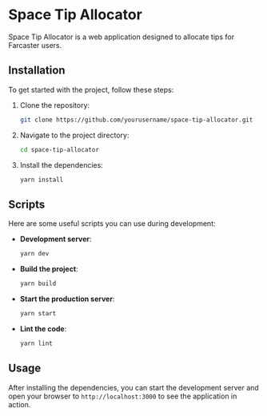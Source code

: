 # Space Tip Allocator

Space Tip Allocator is a web application designed to allocate tips for Farcaster users. 

## Installation

To get started with the project, follow these steps:

1. Clone the repository:
   ```bash
   git clone https://github.com/yourusername/space-tip-allocator.git
   ```
2. Navigate to the project directory:
   ```bash
   cd space-tip-allocator
   ```
3. Install the dependencies:
   ```bash
   yarn install
   ```

## Scripts

Here are some useful scripts you can use during development:

- **Development server**: 
  ```bash
  yarn dev
  ```
- **Build the project**: 
  ```bash
  yarn build
  ```
- **Start the production server**: 
  ```bash
  yarn start
  ```
- **Lint the code**: 
  ```bash
  yarn lint
  ```

## Usage

After installing the dependencies, you can start the development server and open your browser to `http://localhost:3000` to see the application in action.


